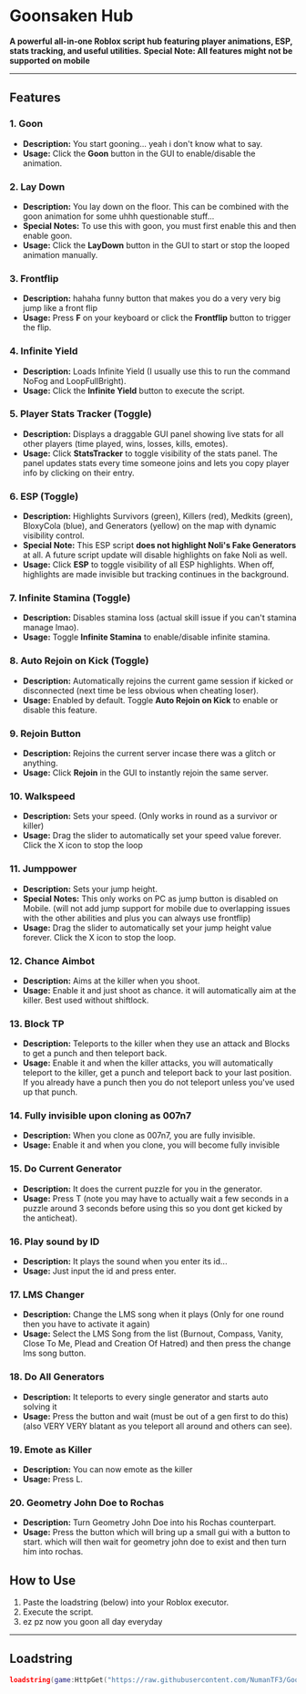 # Goonsaken Hub

**A powerful all-in-one Roblox script hub featuring player animations, ESP, stats tracking, and useful utilities.**
**Special Note: All features might not be supported on mobile**

---

## Features

### 1. **Goon**
- **Description:** You start gooning... yeah i don't know what to say.
- **Usage:** Click the **Goon** button in the GUI to enable/disable the animation.

### 2. **Lay Down**
- **Description:** You lay down on the floor. This can be combined with the goon animation for some uhhh questionable stuff...
- **Special Notes:** To use this with goon, you must first enable this and then enable goon.
- **Usage:** Click the **LayDown** button in the GUI to start or stop the looped animation manually.

### 3. **Frontflip**
- **Description:** hahaha funny button that makes you do a very very big jump like a front flip
- **Usage:** Press **F** on your keyboard or click the **Frontflip** button to trigger the flip.

### 4. **Infinite Yield**
- **Description:** Loads Infinite Yield (I usually use this to run the command NoFog and LoopFullBright).
- **Usage:** Click the **Infinite Yield** button to execute the script.

### 5. **Player Stats Tracker (Toggle)**
- **Description:** Displays a draggable GUI panel showing live stats for all other players (time played, wins, losses, kills, emotes).
- **Usage:** Click **StatsTracker** to toggle visibility of the stats panel. The panel updates stats every time someone joins and lets you copy player info by clicking on their entry.

### 6. **ESP (Toggle)**
- **Description:** Highlights Survivors (green), Killers (red), Medkits (green), BloxyCola (blue), and Generators (yellow) on the map with dynamic visibility control.
- **Special Note:** This ESP script **does not highlight Noli's Fake Generators** at all. A future script update will  disable highlights on fake Noli as well.
- **Usage:** Click **ESP** to toggle visibility of all ESP highlights. When off, highlights are made invisible but tracking continues in the background.

### 7. **Infinite Stamina (Toggle)**
- **Description:** Disables stamina loss (actual skill issue if you can't stamina manage lmao).
- **Usage:** Toggle **Infinite Stamina** to enable/disable infinite stamina.

### 8. **Auto Rejoin on Kick (Toggle)**
- **Description:** Automatically rejoins the current game session if kicked or disconnected (next time be less obvious when cheating loser).
- **Usage:** Enabled by default. Toggle **Auto Rejoin on Kick** to enable or disable this feature.

### 9. **Rejoin Button**
- **Description:** Rejoins the current server incase there was a glitch or anything.
- **Usage:** Click **Rejoin** in the GUI to instantly rejoin the same server.

### 10. **Walkspeed**
- **Description:** Sets your speed. (Only works in round as a survivor or killer)
- **Usage:** Drag the slider to automatically set your speed value forever. Click the X icon to stop the loop

### 11. **Jumppower**
- **Description:** Sets your jump height.
- **Special Notes:** This only works on PC as jump button is disabled on Mobile. (will not add jump support for mobile due to overlapping issues with the other abilities and plus you can always use frontflip)
- **Usage:** Drag the slider to automatically set your jump height value forever. Click the X icon to stop the loop.

### 12. **Chance Aimbot**
- **Description:** Aims at the killer when you shoot.
- **Usage:** Enable it and just shoot as chance. it will automatically aim at the killer. Best used without shiftlock.

### 13. **Block TP**
- **Description:** Teleports to the killer when they use an attack and Blocks to get a punch and then teleport back.
- **Usage:** Enable it and when the killer attacks, you will automatically teleport to the killer, get a punch and teleport back to your last position. If you already have a punch then you do not teleport unless you've used up that punch.

### 14. **Fully invisible upon cloning as 007n7**
- **Description:** When you clone as 007n7, you are fully invisible.
- **Usage:** Enable it and when you clone, you will become fully invisible

### 15. **Do Current Generator**
- **Description:** It does the current puzzle for you in the generator.
- **Usage:** Press T (note you may have to actually wait a few seconds in a puzzle around 3 seconds before using this so you dont get kicked by the anticheat).

### 16. **Play sound by ID**
- **Description:** It plays the sound when you enter its id...
- **Usage:** Just input the id and press enter.

### 17. **LMS Changer**
- **Description:** Change the LMS song when it plays (Only for one round then you have to activate it again)
- **Usage:** Select the LMS Song from the list (Burnout, Compass, Vanity, Close To Me, Plead and Creation Of Hatred) and then press the change lms song button.

### 18. **Do All Generators**
- **Description:** It teleports to every single generator and starts auto solving it
- **Usage:** Press the button and wait (must be out of a gen first to do this) (also VERY VERY blatant as you teleport all around and others can see).

### 19. **Emote as Killer**
- **Description:** You can now emote as the killer
- **Usage:** Press L.

### 20. **Geometry John Doe to Rochas**
- **Description:** Turn Geometry John Doe into his Rochas counterpart.
- **Usage:** Press the button which will bring up a small gui with a button to start. which will then wait for geometry john doe to exist and then turn him into rochas.

## How to Use

1. Paste the loadstring (below) into your Roblox executor.
2. Execute the script.
3. ez pz now you goon all day everyday

---

## Loadstring

```lua
loadstring(game:HttpGet("https://raw.githubusercontent.com/NumanTF3/Goonsaken-Hub/refs/heads/main/main.lua"))()
